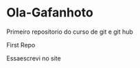 # Ola-Gafanhoto
 Primeiro repositorio do curso de git e git hub
 
 First Repo
 
 Essaescrevi no site
